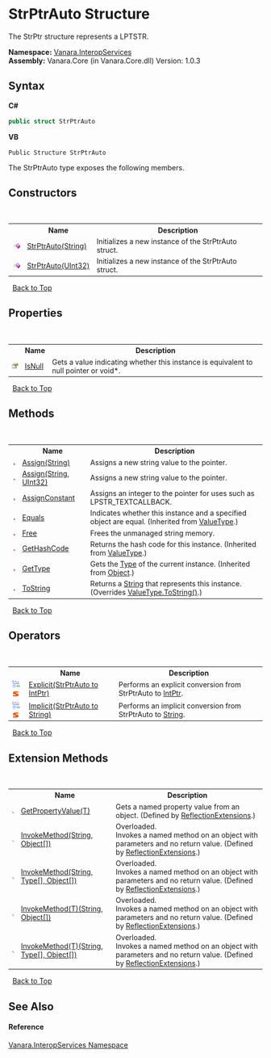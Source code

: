# StrPtrAuto Structure
 

The StrPtr structure represents a LPTSTR.

**Namespace:**&nbsp;<a href="46913109-b3e0-3b59-6f7f-071f8aa90bf0">Vanara.InteropServices</a><br />**Assembly:**&nbsp;Vanara.Core (in Vanara.Core.dll) Version: 1.0.3

## Syntax

**C#**<br />
``` C#
public struct StrPtrAuto
```

**VB**<br />
``` VB
Public Structure StrPtrAuto
```

The StrPtrAuto type exposes the following members.


## Constructors
&nbsp;<table><tr><th></th><th>Name</th><th>Description</th></tr><tr><td>![Public method](media/pubmethod.gif "Public method")</td><td><a href="cef2d1e5-9131-4eff-f474-f6329afe8200">StrPtrAuto(String)</a></td><td>
Initializes a new instance of the StrPtrAuto struct.</td></tr><tr><td>![Public method](media/pubmethod.gif "Public method")</td><td><a href="c9d8e545-08d9-cfc7-c854-aa50ddb1b891">StrPtrAuto(UInt32)</a></td><td>
Initializes a new instance of the StrPtrAuto struct.</td></tr></table>&nbsp;
<a href="#strptrauto-structure">Back to Top</a>

## Properties
&nbsp;<table><tr><th></th><th>Name</th><th>Description</th></tr><tr><td>![Public property](media/pubproperty.gif "Public property")</td><td><a href="3630d3a4-33bf-5aee-504f-025b6b50e43b">IsNull</a></td><td>
Gets a value indicating whether this instance is equivalent to null pointer or void*.</td></tr></table>&nbsp;
<a href="#strptrauto-structure">Back to Top</a>

## Methods
&nbsp;<table><tr><th></th><th>Name</th><th>Description</th></tr><tr><td>![Public method](media/pubmethod.gif "Public method")</td><td><a href="bb9ee9a8-d9b5-0290-90b0-92372ff6f14a">Assign(String)</a></td><td>
Assigns a new string value to the pointer.</td></tr><tr><td>![Public method](media/pubmethod.gif "Public method")</td><td><a href="2635ce54-8c03-e042-f900-dfeb41efbbc1">Assign(String, UInt32)</a></td><td>
Assigns a new string value to the pointer.</td></tr><tr><td>![Public method](media/pubmethod.gif "Public method")</td><td><a href="41915f46-7faf-40a9-ac66-152264ef730e">AssignConstant</a></td><td>
Assigns an integer to the pointer for uses such as LPSTR_TEXTCALLBACK.</td></tr><tr><td>![Public method](media/pubmethod.gif "Public method")</td><td><a href="http://msdn2.microsoft.com/en-us/library/2dts52z7" target="_blank">Equals</a></td><td>
Indicates whether this instance and a specified object are equal.
 (Inherited from <a href="http://msdn2.microsoft.com/en-us/library/aey3s293" target="_blank">ValueType</a>.)</td></tr><tr><td>![Public method](media/pubmethod.gif "Public method")</td><td><a href="f701005d-8cd9-eba6-4e7b-ae849c4d60de">Free</a></td><td>
Frees the unmanaged string memory.</td></tr><tr><td>![Public method](media/pubmethod.gif "Public method")</td><td><a href="http://msdn2.microsoft.com/en-us/library/y3509fc2" target="_blank">GetHashCode</a></td><td>
Returns the hash code for this instance.
 (Inherited from <a href="http://msdn2.microsoft.com/en-us/library/aey3s293" target="_blank">ValueType</a>.)</td></tr><tr><td>![Public method](media/pubmethod.gif "Public method")</td><td><a href="http://msdn2.microsoft.com/en-us/library/dfwy45w9" target="_blank">GetType</a></td><td>
Gets the <a href="http://msdn2.microsoft.com/en-us/library/42892f65" target="_blank">Type</a> of the current instance.
 (Inherited from <a href="http://msdn2.microsoft.com/en-us/library/e5kfa45b" target="_blank">Object</a>.)</td></tr><tr><td>![Public method](media/pubmethod.gif "Public method")</td><td><a href="5046de4f-ec3d-627b-166b-e94a6553263c">ToString</a></td><td>
Returns a <a href="http://msdn2.microsoft.com/en-us/library/s1wwdcbf" target="_blank">String</a> that represents this instance.
 (Overrides <a href="http://msdn2.microsoft.com/en-us/library/wb77sz3h" target="_blank">ValueType.ToString()</a>.)</td></tr></table>&nbsp;
<a href="#strptrauto-structure">Back to Top</a>

## Operators
&nbsp;<table><tr><th></th><th>Name</th><th>Description</th></tr><tr><td>![Public operator](media/puboperator.gif "Public operator")![Static member](media/static.gif "Static member")</td><td><a href="852960ef-f7bb-ba8e-260b-a3e4300c308a">Explicit(StrPtrAuto to IntPtr)</a></td><td>
Performs an explicit conversion from StrPtrAuto to <a href="http://msdn2.microsoft.com/en-us/library/5he14kz8" target="_blank">IntPtr</a>.</td></tr><tr><td>![Public operator](media/puboperator.gif "Public operator")![Static member](media/static.gif "Static member")</td><td><a href="ee4c105b-0e12-9b51-2058-b998a91a19d7">Implicit(StrPtrAuto to String)</a></td><td>
Performs an implicit conversion from StrPtrAuto to <a href="http://msdn2.microsoft.com/en-us/library/s1wwdcbf" target="_blank">String</a>.</td></tr></table>&nbsp;
<a href="#strptrauto-structure">Back to Top</a>

## Extension Methods
&nbsp;<table><tr><th></th><th>Name</th><th>Description</th></tr><tr><td>![Public Extension Method](media/pubextension.gif "Public Extension Method")</td><td><a href="609b1449-9696-245e-03a2-e22beb84efe1">GetPropertyValue(T)</a></td><td>
Gets a named property value from an object.
 (Defined by <a href="00588eb4-ca31-ef7e-81da-3ce105aa9b63">ReflectionExtensions</a>.)</td></tr><tr><td>![Public Extension Method](media/pubextension.gif "Public Extension Method")</td><td><a href="cc997716-244b-d4f1-e26d-139cc82ce6b0">InvokeMethod(String, Object[])</a></td><td>Overloaded.  
Invokes a named method on an object with parameters and no return value.
 (Defined by <a href="00588eb4-ca31-ef7e-81da-3ce105aa9b63">ReflectionExtensions</a>.)</td></tr><tr><td>![Public Extension Method](media/pubextension.gif "Public Extension Method")</td><td><a href="35c20259-aa16-9a35-254f-8bf630272463">InvokeMethod(String, Type[], Object[])</a></td><td>Overloaded.  
Invokes a named method on an object with parameters and no return value.
 (Defined by <a href="00588eb4-ca31-ef7e-81da-3ce105aa9b63">ReflectionExtensions</a>.)</td></tr><tr><td>![Public Extension Method](media/pubextension.gif "Public Extension Method")</td><td><a href="39c67efc-5f5d-9e71-64bc-8e89b4589f75">InvokeMethod(T)(String, Object[])</a></td><td>Overloaded.  
Invokes a named method on an object with parameters and no return value.
 (Defined by <a href="00588eb4-ca31-ef7e-81da-3ce105aa9b63">ReflectionExtensions</a>.)</td></tr><tr><td>![Public Extension Method](media/pubextension.gif "Public Extension Method")</td><td><a href="4a4da18e-d1a2-3a1f-28b0-10fb9f9646e6">InvokeMethod(T)(String, Type[], Object[])</a></td><td>Overloaded.  
Invokes a named method on an object with parameters and no return value.
 (Defined by <a href="00588eb4-ca31-ef7e-81da-3ce105aa9b63">ReflectionExtensions</a>.)</td></tr></table>&nbsp;
<a href="#strptrauto-structure">Back to Top</a>

## See Also


#### Reference
<a href="46913109-b3e0-3b59-6f7f-071f8aa90bf0">Vanara.InteropServices Namespace</a><br />